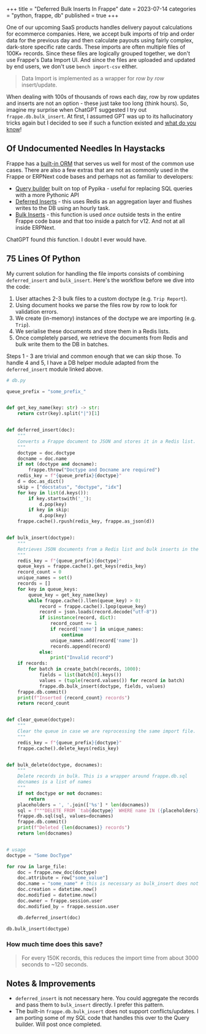 +++
title = "Deferred Bulk Inserts In Frappe"
date = 2023-07-14
categories = "python, frappe, db"
published = true
+++


One of our upcoming SaaS products handles delivery payout calculations for ecommerce companies.
Here, we accept bulk imports of trip and order data for the previous day and then calculate payouts
using fairly complex, dark-store specific rate cards. These imports are often multiple files 
of 100K+ records. Since these files are logically grouped together, we don't 
use Frappe's Data Import UI. And since the files are uploaded and updated by end users, we don't
use `bench import-csv` either. 

> Data Import is implemented as a wrapper for _row by row_ insert/update.

When dealing with 100s of thousands of rows each day, row by row updates and inserts are not
an option - these just take too long (think hours). So, imagine my surprise when ChatGPT suggested
I try out `frappe.db.bulk_insert`. At first, I assumed GPT was up to its hallucinatory tricks again
but I decided to see if such a function existed and [what do you know](https://github.com/frappe/frappe/blob/develop/frappe/database/database.py)!

## Of Undocumented Needles In Haystacks

Frappe has a [built-in ORM](https://frappeframework.com/docs/v14/user/en/api/document) 
that serves us well for most of the common use cases. There are also a few extras that 
are not as commonly used in the Frappe or ERPNext code bases and perhaps not as familiar 
to developers:

- [Query builder](https://frappeframework.com/docs/v14/user/en/api/query-builder)
built on top of Pypika - useful for replacing SQL queries with a more Pythonic API
- [Deferred Inserts](https://github.com/frappe/frappe/blob/develop/frappe/deferred_insert.py) - 
this uses Redis as an aggregation layer and flushes writes to the DB using an hourly task.
- [Bulk Inserts](https://github.com/frappe/frappe/blob/develop/frappe/database/database.py) - 
this function is used _once_ outside tests in the entire Frappe code base and that too inside a patch 
for v12. And not at all inside ERPNext.

ChatGPT found _this_ function. I doubt I ever would have.

## 75 Lines Of Python

My current solution for handling the file imports consists of combining `deferred_insert` and `bulk_insert`.
Here's the workflow before we dive into the code:

1. User attaches 2-3 bulk files to a custom doctype (e.g. `Trip Report`).
2. Using document hooks we parse the files row by row to look for validation errors.
3. We create (in-memory) instances of the doctype we are importing (e.g. `Trip`).
4. We serialise these documents and store them in a Redis lists.
5. Once completely parsed, we retrieve the documents from Redis and bulk write them 
to the DB in batches.

Steps 1 - 3 are trivial and common enough that we can skip those. 
To handle 4 and 5, I have a DB helper module adapted from the `deferred_insert` module linked above.

```python
# db.py

queue_prefix = "some_prefix_"


def get_key_name(key: str) -> str:
    return cstr(key).split("|")[1]


def deferred_insert(doc):
    """
    Converts a Frappe document to JSON and stores it in a Redis list.
    """
    doctype = doc.doctype
    docname = doc.name
    if not (doctype and docname):
        frappe.throw("Doctype and Docname are required")
    redis_key = f"{queue_prefix}{doctype}"
    d = doc.as_dict()
    skip = ["docstatus", "doctype", "idx"]
    for key in list(d.keys()):
        if key.startswith('_'):
            d.pop(key)
        if key in skip:
            d.pop(key)
    frappe.cache().rpush(redis_key, frappe.as_json(d))


def bulk_insert(doctype):
    """
    Retrieves JSON documents from a Redis list and bulk inserts in the DB in batches.
    """
    redis_key = f"{queue_prefix}{doctype}"
    queue_keys = frappe.cache().get_keys(redis_key)
    record_count = 0
    unique_names = set()
    records = []
    for key in queue_keys:
        queue_key = get_key_name(key)
        while frappe.cache().llen(queue_key) > 0:
            record = frappe.cache().lpop(queue_key)
            record = json.loads(record.decode("utf-8"))
            if isinstance(record, dict):
                record_count += 1
                if record['name'] in unique_names:
                    continue
                unique_names.add(record['name'])
                records.append(record)
            else:
                print("Invalid record")
    if records:
        for batch in create_batch(records, 1000):
            fields = list(batch[0].keys())
            values = (tuple(record.values()) for record in batch)
            frappe.db.bulk_insert(doctype, fields, values)
    frappe.db.commit()
    print(f"Inserted {record_count} records")
    return record_count


def clear_queue(doctype):
    """
    Clear the queue in case we are reprocessing the same import file.
    """
    redis_key = f"{queue_prefix}{doctype}"
    frappe.cache().delete_keys(redis_key)


def bulk_delete(doctype, docnames):
    """
    Delete records in bulk. This is a wrapper around frappe.db.sql
    docnames is a list of names
    """
    if not doctype or not docnames:
        return
    placeholders = ', '.join(['%s'] * len(docnames))
    sql = f"""DELETE FROM `tab{doctype}` WHERE name IN ({placeholders})"""
    frappe.db.sql(sql, values=docnames)
    frappe.db.commit()
    print(f"Deleted {len(docnames)} records")
    return len(docnames)

```

```python

# usage
doctype = "Some DocType"

for row in large_file:
    doc = frappe.new_doc(doctype)
    doc.attribute = row["some_value"]
    doc.name = "some_name" # this is necessary as bulk_insert does not trigger autoname
    doc.creation = datetime.now()
    doc.modified = datetime.now()
    doc.owner = frappe.session.user
    doc.modified_by = frappe.session.user

    db.deferred_insert(doc)

db.bulk_insert(doctype)

```

### How much time does this save? 

> For every 150K records, this reduces the import time from about 3000 seconds to ~120 seconds.

## Notes & Improvements

- `deferred_insert` is not necessary here. You could aggregate the records and pass them to 
`bulk_insert` directly. I prefer this pattern.
- The built-in `frappe.db.bulk_insert` does not support conflicts/updates. I am porting some of my 
SQL code that handles this over to the Query builder. Will post once completed.
